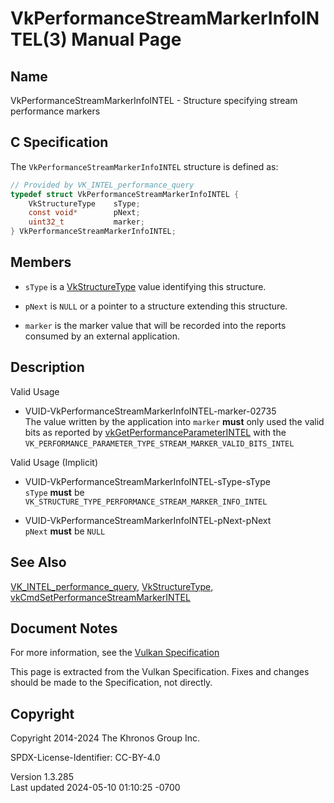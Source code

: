 # VkPerformanceStreamMarkerInfoINTEL(3) Manual Page

## Name

VkPerformanceStreamMarkerInfoINTEL - Structure specifying stream
performance markers



## <a href="#_c_specification" class="anchor"></a>C Specification

The `VkPerformanceStreamMarkerInfoINTEL` structure is defined as:

``` c
// Provided by VK_INTEL_performance_query
typedef struct VkPerformanceStreamMarkerInfoINTEL {
    VkStructureType    sType;
    const void*        pNext;
    uint32_t           marker;
} VkPerformanceStreamMarkerInfoINTEL;
```

## <a href="#_members" class="anchor"></a>Members

- `sType` is a [VkStructureType](https://registry.khronos.org/vulkan/specs/1.3-extensions/man/html/VkStructureType.html) value identifying
  this structure.

- `pNext` is `NULL` or a pointer to a structure extending this
  structure.

- `marker` is the marker value that will be recorded into the reports
  consumed by an external application.

## <a href="#_description" class="anchor"></a>Description

Valid Usage

- <a href="#VUID-VkPerformanceStreamMarkerInfoINTEL-marker-02735"
  id="VUID-VkPerformanceStreamMarkerInfoINTEL-marker-02735"></a>
  VUID-VkPerformanceStreamMarkerInfoINTEL-marker-02735  
  The value written by the application into `marker` **must** only used
  the valid bits as reported by
  [vkGetPerformanceParameterINTEL](https://registry.khronos.org/vulkan/specs/1.3-extensions/man/html/vkGetPerformanceParameterINTEL.html)
  with the
  `VK_PERFORMANCE_PARAMETER_TYPE_STREAM_MARKER_VALID_BITS_INTEL`

Valid Usage (Implicit)

- <a href="#VUID-VkPerformanceStreamMarkerInfoINTEL-sType-sType"
  id="VUID-VkPerformanceStreamMarkerInfoINTEL-sType-sType"></a>
  VUID-VkPerformanceStreamMarkerInfoINTEL-sType-sType  
  `sType` **must** be
  `VK_STRUCTURE_TYPE_PERFORMANCE_STREAM_MARKER_INFO_INTEL`

- <a href="#VUID-VkPerformanceStreamMarkerInfoINTEL-pNext-pNext"
  id="VUID-VkPerformanceStreamMarkerInfoINTEL-pNext-pNext"></a>
  VUID-VkPerformanceStreamMarkerInfoINTEL-pNext-pNext  
  `pNext` **must** be `NULL`

## <a href="#_see_also" class="anchor"></a>See Also

[VK_INTEL_performance_query](https://registry.khronos.org/vulkan/specs/1.3-extensions/man/html/VK_INTEL_performance_query.html),
[VkStructureType](https://registry.khronos.org/vulkan/specs/1.3-extensions/man/html/VkStructureType.html),
[vkCmdSetPerformanceStreamMarkerINTEL](https://registry.khronos.org/vulkan/specs/1.3-extensions/man/html/vkCmdSetPerformanceStreamMarkerINTEL.html)

## <a href="#_document_notes" class="anchor"></a>Document Notes

For more information, see the <a
href="https://registry.khronos.org/vulkan/specs/1.3-extensions/html/vkspec.html#VkPerformanceStreamMarkerInfoINTEL"
target="_blank" rel="noopener">Vulkan Specification</a>

This page is extracted from the Vulkan Specification. Fixes and changes
should be made to the Specification, not directly.

## <a href="#_copyright" class="anchor"></a>Copyright

Copyright 2014-2024 The Khronos Group Inc.

SPDX-License-Identifier: CC-BY-4.0

Version 1.3.285  
Last updated 2024-05-10 01:10:25 -0700
